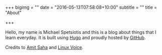 +++
bigimg = ""
date = "2016-05-13T07:58:08+10:00"
subtitle = ""
title = "About"

+++

Hello, my name is Michael Spetsiotis and this is a blog about things that I learn everyday. It is built using [Hugo](https://gohugo.io) and proudly hosted by [GitHub](https://github.com).

Credits to [Amit Saha](https://echorand.me) and [Linux Voice](https://linuxvoice.com).
